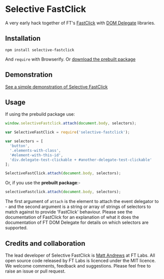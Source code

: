 # Selective FastClick

A very early hack together of FT's [FastClick](http://github.com/ftlabs/fastclick) with [DOM Delegate](http://github.com/ftlabs/ftdomdelegate) libraries.

## Installation

```
npm install selective-fastclick
```

And `require` with Browserify. Or [download the prebuilt package](http://wzrd.in/standalone/selective-fastclick@latest)

## Demonstration

[See a simple demonstration of Selective FastClick](http://matthew-andrews.github.io/selective-fastclick/examples/demo.html)

## Usage
If using the prebuild package use:
```js
window.selectiveFastclick.attach(document.body, selectors);
```

```js
var SelectiveFastClick = require('selective-fastclick');

var selectors = [
  'button',
  '.elements-with-class',
  '#element-with-this-id',
  'div.delegate-test-clickable + #another-delegate-test-clickable'
];

SelectiveFastClick.attach(document.body, selectors);
```

Or, if you use the **prebuilt package**:-

```js
selectiveFastclick.attach(document.body, selectors);
```

The first argument of `attach` is the element to attach the event delegator to - and the second argument is a string or array of strings of selectors to match against to provide 'FastClick' behaviour.  Please see the documentation of FastClick for an explanation of what it does the documentation of FT DOM Delegate for details on which selectors are supported.

## Credits and collaboration ##

The lead developer of Selective FastClick is [Matt Andrews](http://twitter.com/andrewsmatt) at FT Labs. All open source code released by FT Labs is licenced under the MIT licence. We welcome comments, feedback and suggestions.  Please feel free to raise an issue or pull request.
